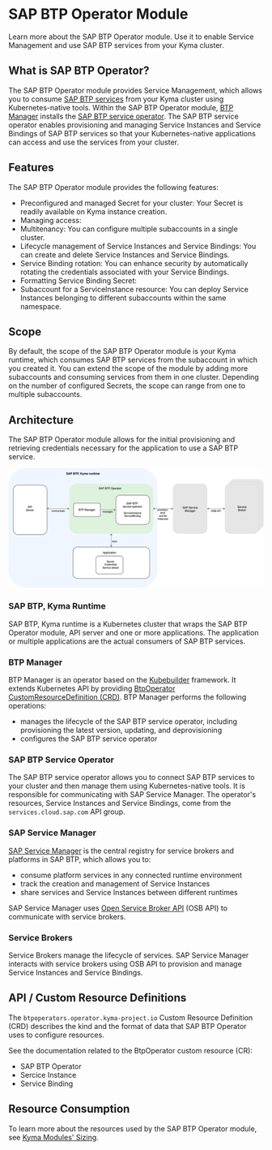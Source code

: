 # SAP BTP Operator Module

Learn more about the SAP BTP Operator module. Use it to enable Service Management and use SAP BTP services from your Kyma cluster.

## What is SAP BTP Operator?

The SAP BTP Operator module provides Service Management, which allows you to consume [SAP BTP services](https://discovery-center.cloud.sap/protected/index.html#/viewServices) from your Kyma cluster using Kubernetes-native tools.
Within the SAP BTP Operator module, [BTP Manager](https://github.com/kyma-project/btp-manager) installs the [SAP BTP service operator](https://github.com/SAP/sap-btp-service-operator/blob/main/README.md).
The SAP BTP service operator enables provisioning and managing Service Instances and Service Bindings of SAP BTP services so that your Kubernetes-native applications can access and use the services from your cluster.

## Features

The SAP BTP Operator module provides the following features:
* Preconfigured and managed Secret for your cluster: Your Secret is readily available on Kyma instance creation.
* Managing access: <!--add what you can do-->
* Multitenancy: You can configure multiple subaccounts in a single cluster.
* Lifecycle management of Service Instances and Service Bindings: You can create and delete Service Instances and Service Bindings. 
* Service Binding rotation: You can enhance security by automatically rotating the credentials associated with your Service Bindings.
* Formatting Service Binding Secret:
* Subaccount for a ServiceInstance resource: You can deploy Service Instances belonging to different subaccounts within the same namespace.

## Scope  

By default, the scope of the SAP BTP Operator module is your Kyma runtime, which consumes SAP BTP services from the subaccount in which you created it. You can extend the scope of the module by adding more subaccounts and consuming services from them in one cluster. Depending on the number of configured Secrets, the scope can range from one to multiple subaccounts.

## Architecture

The SAP BTP Operator module allows for the initial provisioning and retrieving credentials necessary for the application to use a SAP BTP service.

![SAP BTP Operator architecture](../assets/BtpOperator_architecture.drawio.svg) <!-- the arrow to the module or to the service operator?-->

### SAP BTP, Kyma Runtime

SAP BTP, Kyma runtime is <!--runs on(?)--> a Kubernetes cluster that wraps the SAP BTP Operator module, API server and one or more applications. The application or multiple applications are the actual consumers of SAP BTP services.

### BTP Manager

BTP Manager is an operator based on the [Kubebuilder](https://github.com/kubernetes-sigs/kubebuilder) framework. It extends Kubernetes API by providing [BtpOperator CustomResourceDefinition (CRD)](https://github.com/kyma-project/btp-manager/blob/main/config/crd/bases/operator.kyma-project.io_btpoperators.yaml). 
BTP Manager performs the following operations:
* manages the lifecycle of the SAP BTP service operator, including provisioning the latest version, updating, and deprovisioning
* configures the SAP BTP service operator

### SAP BTP Service Operator

The SAP BTP service operator allows you to connect SAP BTP services to your cluster and then manage them using Kubernetes-native tools. It is responsible for communicating with SAP Service Manager. The operator's resources, Service Instances and Service Bindings, come from the `services.cloud.sap.com` API group.

### SAP Service Manager

[SAP Service Manager](https://help.sap.com/docs/service-manager/sap-service-manager/sap-service-manager?locale=en-US) is the central registry for service brokers and platforms in SAP BTP, which allows you to:
* consume platform services in any connected runtime environment
* track the creation and management of Service Instances
* share services and Service Instances between different runtimes

SAP Service Manager uses [Open Service Broker API](https://www.openservicebrokerapi.org/) (OSB API) to communicate with service brokers.

### Service Brokers

Service Brokers manage the lifecycle of services. SAP Service Manager interacts with service brokers using OSB API to provision and manage Service Instances and Service Bindings.

## API / Custom Resource Definitions

The `btpoperators.operator.kyma-project.io` Custom Resource Definition (CRD) describes the kind and the format of data that SAP BTP Operator <!--or is it BTP Manager?--> uses to configure resources.

See the documentation related to the BtpOperator custom resource (CR):
* SAP BTP Operator
* Sercice Instance
* Service Binding
<!--add links to the new doc(s)-->

## Resource Consumption

To learn more about the resources used by the SAP BTP Operator module, see [Kyma Modules' Sizing](https://help.sap.com/docs/btp/sap-business-technology-platform-internal/kyma-modules-sizing?locale=en-US&state=DRAFT&version=Internal#sap-btp-operator).
